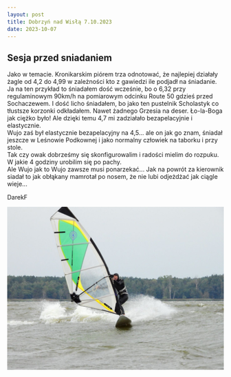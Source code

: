 ```yaml
---
layout: post
title: Dobrzyń nad Wisłą 7.10.2023
date: 2023-10-07
---
```


## Sesja przed sniadaniem  

Jako w temacie. Kronikarskim piórem trza odnotować, 
że najlepiej działały żagle od 4,2 do 4,99 w zależności kto z gawiedzi ile podjadł na śniadanie. 
Ja na ten przykład to śniadałem dość wcześnie, bo o 6,32 przy regulaminowym 90km/h 
na pomiarowym odcinku Route 50 gdzieś przed Sochaczewem. 
I dość licho śniadałem, bo jako ten pustelnik Scholastyk co tłustsze korzonki odkładałem. 
Nawet żadnego Grzesia na deser. Ło-la-Boga jak ciężko było! 
Ale dzięki temu 4,7 mi zadziałało bezapelacyjnie i elastycznie.  
Wujo zaś był elastycznie bezapelacyjny na 4,5... ale on jak go znam, śniadał jeszcze w Leśnowie Podkownej 
i jako normalny człowiek na taborku i przy stole.  
Tak czy owak dobrześmy się skonfigurowalim i radości mielim do rozpuku. 
W jakie 4 godziny urobilim się po pachy.  
Ale Wujo jak to Wujo zawsze musi ponarzekać... 
Jak na powrót za kierownik siadał to jak obłąkany mamrotał po nosem, że nie lubi odjeżdżać jak ciągle wieje...  

DarekF  

![ciągle wieje](https://raw.githubusercontent.com/naspocie/blog/master/images/2023-10-07-Dobrzyn/DnW_7-10-2023.jpg "ciągle wieje")  
